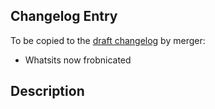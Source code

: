 ## Changelog Entry
To be copied to the [draft changelog](https://github.com/vgteam/vg/wiki/Draft-Changelog) by merger:

 * Whatsits now frobnicated

## Description
